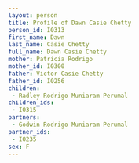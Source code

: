 ```yaml
---
layout: person
title: Profile of Dawn Casie Chetty
person_id: I0313
first_name: Dawn
last_name: Casie Chetty
full_name: Dawn Casie Chetty
mother: Patricia Rodrigo
mother_id: I0300
father: Victor Casie Chetty
father_id: I0256
children:
 - Radley Rodrigo Muniaram Perumal
children_ids:
 - I0315
partners:
 - Godwin Rodrigo Muniaram Perumal
partner_ids:
 - I0235
sex: F
---
```


